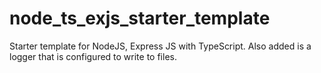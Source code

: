 # node_ts_exjs_starter_template

Starter template for NodeJS, Express JS with TypeScript.
Also added is a logger that is configured to write to files.
